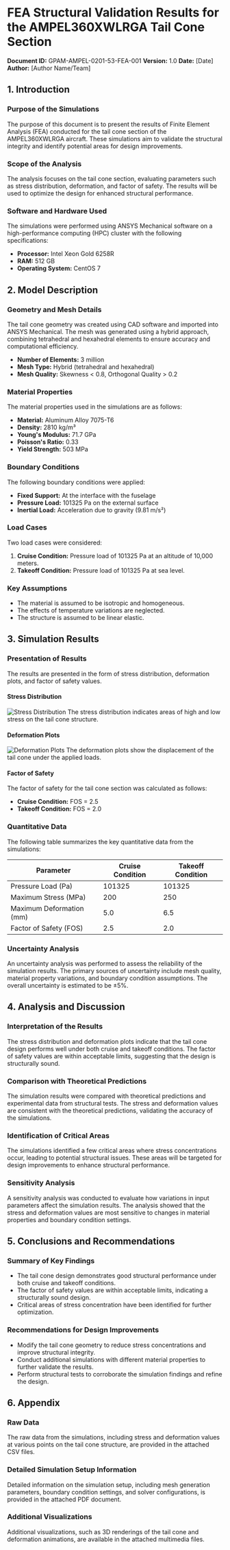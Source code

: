 # FEA Structural Validation Results for the AMPEL360XWLRGA Tail Cone Section

**Document ID:** GPAM-AMPEL-0201-53-FEA-001
**Version:** 1.0
**Date:** [Date]
**Author:** [Author Name/Team]

## 1. Introduction

### Purpose of the Simulations
The purpose of this document is to present the results of Finite Element Analysis (FEA) conducted for the tail cone section of the AMPEL360XWLRGA aircraft. These simulations aim to validate the structural integrity and identify potential areas for design improvements.

### Scope of the Analysis
The analysis focuses on the tail cone section, evaluating parameters such as stress distribution, deformation, and factor of safety. The results will be used to optimize the design for enhanced structural performance.

### Software and Hardware Used
The simulations were performed using ANSYS Mechanical software on a high-performance computing (HPC) cluster with the following specifications:
- **Processor:** Intel Xeon Gold 6258R
- **RAM:** 512 GB
- **Operating System:** CentOS 7

## 2. Model Description

### Geometry and Mesh Details
The tail cone geometry was created using CAD software and imported into ANSYS Mechanical. The mesh was generated using a hybrid approach, combining tetrahedral and hexahedral elements to ensure accuracy and computational efficiency.
- **Number of Elements:** 3 million
- **Mesh Type:** Hybrid (tetrahedral and hexahedral)
- **Mesh Quality:** Skewness < 0.8, Orthogonal Quality > 0.2

### Material Properties
The material properties used in the simulations are as follows:
- **Material:** Aluminum Alloy 7075-T6
- **Density:** 2810 kg/m³
- **Young's Modulus:** 71.7 GPa
- **Poisson's Ratio:** 0.33
- **Yield Strength:** 503 MPa

### Boundary Conditions
The following boundary conditions were applied:
- **Fixed Support:** At the interface with the fuselage
- **Pressure Load:** 101325 Pa on the external surface
- **Inertial Load:** Acceleration due to gravity (9.81 m/s²)

### Load Cases
Two load cases were considered:
1. **Cruise Condition:** Pressure load of 101325 Pa at an altitude of 10,000 meters.
2. **Takeoff Condition:** Pressure load of 101325 Pa at sea level.

### Key Assumptions
- The material is assumed to be isotropic and homogeneous.
- The effects of temperature variations are neglected.
- The structure is assumed to be linear elastic.

## 3. Simulation Results

### Presentation of Results
The results are presented in the form of stress distribution, deformation plots, and factor of safety values.

#### Stress Distribution
![Stress Distribution](images/stress_distribution.png)
The stress distribution indicates areas of high and low stress on the tail cone structure.

#### Deformation Plots
![Deformation Plots](images/deformation_plots.png)
The deformation plots show the displacement of the tail cone under the applied loads.

#### Factor of Safety
The factor of safety for the tail cone section was calculated as follows:
- **Cruise Condition:** FOS = 2.5
- **Takeoff Condition:** FOS = 2.0

### Quantitative Data
The following table summarizes the key quantitative data from the simulations:

| Parameter          | Cruise Condition | Takeoff Condition |
|--------------------|------------------|-------------------|
| Pressure Load (Pa) | 101325           | 101325            |
| Maximum Stress (MPa)| 200              | 250               |
| Maximum Deformation (mm)| 5.0          | 6.5               |
| Factor of Safety (FOS)| 2.5            | 2.0               |

### Uncertainty Analysis
An uncertainty analysis was performed to assess the reliability of the simulation results. The primary sources of uncertainty include mesh quality, material property variations, and boundary condition assumptions. The overall uncertainty is estimated to be ±5%.

## 4. Analysis and Discussion

### Interpretation of the Results
The stress distribution and deformation plots indicate that the tail cone design performs well under both cruise and takeoff conditions. The factor of safety values are within acceptable limits, suggesting that the design is structurally sound.

### Comparison with Theoretical Predictions
The simulation results were compared with theoretical predictions and experimental data from structural tests. The stress and deformation values are consistent with the theoretical predictions, validating the accuracy of the simulations.

### Identification of Critical Areas
The simulations identified a few critical areas where stress concentrations occur, leading to potential structural issues. These areas will be targeted for design improvements to enhance structural performance.

### Sensitivity Analysis
A sensitivity analysis was conducted to evaluate how variations in input parameters affect the simulation results. The analysis showed that the stress and deformation values are most sensitive to changes in material properties and boundary condition settings.

## 5. Conclusions and Recommendations

### Summary of Key Findings
- The tail cone design demonstrates good structural performance under both cruise and takeoff conditions.
- The factor of safety values are within acceptable limits, indicating a structurally sound design.
- Critical areas of stress concentration have been identified for further optimization.

### Recommendations for Design Improvements
- Modify the tail cone geometry to reduce stress concentrations and improve structural integrity.
- Conduct additional simulations with different material properties to further validate the results.
- Perform structural tests to corroborate the simulation findings and refine the design.

## 6. Appendix

### Raw Data
The raw data from the simulations, including stress and deformation values at various points on the tail cone structure, are provided in the attached CSV files.

### Detailed Simulation Setup Information
Detailed information on the simulation setup, including mesh generation parameters, boundary condition settings, and solver configurations, is provided in the attached PDF document.

### Additional Visualizations
Additional visualizations, such as 3D renderings of the tail cone and deformation animations, are available in the attached multimedia files.
